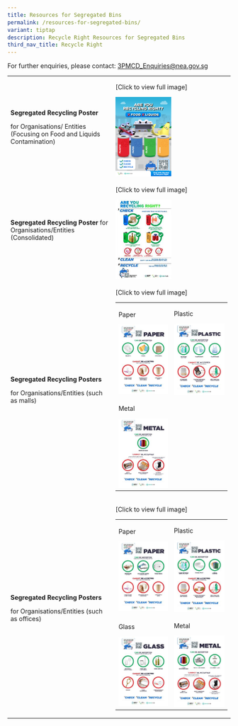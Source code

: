 ```yaml
---
title: Resources for Segregated Bins
permalink: /resources-for-segregated-bins/
variant: tiptap
description: Recycle Right Resources for Segregated Bins
third_nav_title: Recycle Right
---
```

<p>For further enquiries, please contact: <a href="mailto:3PMCD_Enquiries@nea.gov.sg" rel="noopener noreferrer nofollow" target="_blank">3PMCD_Enquiries@nea.gov.sg</a>
</p>
<p></p>
<table style="minWidth: 50px">
<colgroup>
<col>
<col>
</colgroup>
<tbody>
<tr>
<td rowspan="1" colspan="1">
<p><strong>Segregated Recycling Poster</strong>
</p>
<p>for Organisations/ Entities (Focusing on Food and Liquids Contamination)</p>
</td>
<td rowspan="1" colspan="1">
<p>[Click to view full image]</p><a class="isomer-image-wrapper" href="/images/Recycle%20Right/Resources/RR_20Corporate_20Poster_20_template_.png"><img style="width: 50%;" height="auto" width="100%" alt="" src="/images/Recycle Right/Resources/RR_20Corporate_20Poster_20_template_.png"></a>
</td>
</tr>
<tr>
<td rowspan="1" colspan="1">
<p><strong>Segregated Recycling Poster</strong> for
<br>Organisations/Entities (Consolidated)</p>
</td>
<td rowspan="1" colspan="1">
<p>[Click to view full image]</p><a class="isomer-image-wrapper" href="/files/Recycle%20Right/nea_recycleright_corporatekv_lores_rgb.pdf"><img style="width: 50%;" height="auto" width="100%" alt="NEA_RecycleRight_CorporateKV1-01_Jan_thumbnail" src="/images/Recycle Right/Resources/nea_recycleright_corporatekv1_01_jan_thumbnail4c16dcff_1c58_4a70_92ff_316b36c0c080_tmb_small.jpg"></a>
</td>
</tr>
<tr>
<td rowspan="1" colspan="1">
<p><strong>Segregated Recycling Posters</strong>
</p>
<p>for Organisations/Entities (such as malls)</p>
</td>
<td rowspan="1" colspan="1">
<p>[Click to view full image]</p>
<table style="minWidth: 50px">
<colgroup>
<col>
<col>
</colgroup>
<tbody>
<tr>
<td rowspan="1" colspan="1">
<p>Paper</p><a class="isomer-image-wrapper" href="/files/Recycle%20Right/nea_rrblitz_recyclingguide_malls_paper_v02_compressed.pdf"><img style="width: 100%" height="auto" width="100%" alt="NEA_RRBlitz_RecyclingGuide_Malls_Paper_RGB" src="/images/Recycle Right/Resources/nea_rrblitz_recyclingguide_malls_paper_rgb_tmb_small.jpg"></a>
</td>
<td rowspan="1" colspan="1">
<p>Plastic</p><a class="isomer-image-wrapper" href="/files/Recycle%20Right/nea_rrblitz_recyclingguide_malls_plastic_v02_compressed.pdf"><img style="width: 100%" height="auto" width="100%" alt="NEA_RRBlitz_RecyclingGuide_Malls_Plastic_RGB" src="/images/Recycle Right/Resources/nea_rrblitz_recyclingguide_malls_plastic_rgb_tmb_small.jpg"></a>
</td>
</tr>
<tr>
<td rowspan="1" colspan="1">
<p>Metal</p><a class="isomer-image-wrapper" href="/files/Recycle%20Right/nea_rrblitz_recyclingguide_malls_metal_v02_compressed.pdf"><img style="width: 100%" height="auto" width="100%" alt="NEA_RRBlitz_RecyclingGuide_Malls_Metal_RGB" src="/images/Recycle Right/Resources/nea_rrblitz_recyclingguide_malls_metal_rgb_tmb_small.jpg"></a>
</td>
<td rowspan="1" colspan="1">
<p></p>
</td>
</tr>
</tbody>
</table>
</td>
</tr>
<tr>
<td rowspan="1" colspan="1">
<p><strong>Segregated Recycling Posters</strong>
</p>
<p>for Organisations/Entities (such as offices)</p>
</td>
<td rowspan="1" colspan="1">
<p>[Click to view full image]</p>
<table style="minWidth: 50px">
<colgroup>
<col>
<col>
</colgroup>
<tbody>
<tr>
<td rowspan="1" colspan="1">
<p>Paper</p><a class="isomer-image-wrapper" href="/files/Recycle%20Right/nea_rrblitz_recyclingguide_offices_paper_v02_compressed.pdf"><img style="width: 100%" height="auto" width="100%" alt="NEA_RRBlitz_RecyclingGuide_Offices_Paper_RGB" src="/images/Recycle Right/Resources/nea_rrblitz_recyclingguide_offices_paper_rgb_tmb_small.jpg"></a>
</td>
<td rowspan="1" colspan="1">
<p>Plastic</p><a class="isomer-image-wrapper" href="/files/Recycle%20Right/nea_rrblitz_recyclingguide_offices_plastic_v02_compressed.pdf"><img style="width: 100%" height="auto" width="100%" alt="NEA_RRBlitz_RecyclingGuide_Offices_Plastic_RGB" src="/images/Recycle Right/Resources/nea_rrblitz_recyclingguide_offices_plastic_rgb_tmb_small.jpg"></a>
</td>
</tr>
<tr>
<td rowspan="1" colspan="1">
<p>Glass</p><a class="isomer-image-wrapper" href="/files/Recycle%20Right/nea_rrblitz_recyclingguide_offices_glass_v02_compressed.pdf"><img style="width: 100%" height="auto" width="100%" alt="NEA_RRBlitz_RecyclingGuide_Offices_Glass_RGB" src="/images/Recycle Right/Resources/nea_rrblitz_recyclingguide_offices_glass_rgb_tmb_small.jpg"></a>
</td>
<td rowspan="1" colspan="1">
<p>Metal</p><a class="isomer-image-wrapper" href="/files/Recycle%20Right/nea_rrblitz_recyclingguide_offices_metal_v02_compressed.pdf"><img style="width: 100%" height="auto" width="100%" alt="NEA_RRBlitz_RecyclingGuide_Offices_Metal_RGB" src="/images/Recycle Right/Resources/nea_rrblitz_recyclingguide_offices_metal_rgb_tmb_small.jpg"></a>
</td>
</tr>
</tbody>
</table>
</td>
</tr>
</tbody>
</table>
<p></p>